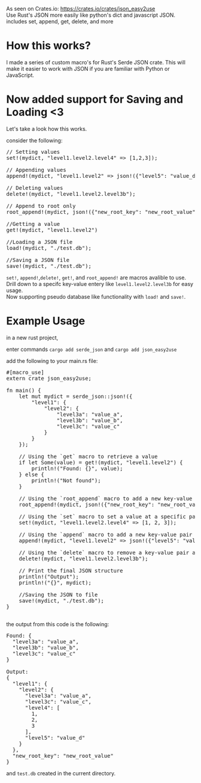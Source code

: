 As seen on Crates.io: https://crates.io/crates/json_easy2use <br>
Use Rust's JSON more easily like python's dict and javascript JSON. includes set, append, get, delete, and more
# How this works?
I made a series of custom macro's for Rust's Serde JSON crate. This will make it easier to work with JSON if you are familiar with Python or JavaScript. 

# Now added support for Saving and Loading <3

Let's take a look how this works. 

consider the following:
<pre>
// Setting values
set!(mydict, "level1.level2.level4" => [1,2,3]);

// Appending values
append!(mydict, "level1.level2" => json!({"level5": "value_d"}));

// Deleting values
delete!(mydict, "level1.level2.level3b");

// Append to root only
root_append!(mydict, json!({"new_root_key": "new_root_value"}));

//Getting a value
get!(mydict, "level1.level2")

//Loading a JSON file
load!(mydict, "./test.db");

//Saving a JSON file
save!(mydict, "./test.db");
</pre>

`set!`, `append!`,`delete!`, `get!`, and `root_append!` are macros avalible to use. <br>
Drill down to a specifc key-value entery like `level1.level2.level3b` for easy usage. <br>
Now supporting pseudo database like functionality with `load!` and `save!`. 


# Example Usage
in a new rust project,

enter commands `cargo add serde_json` and `cargo add json_easy2use`

add the following to your main.rs file:
<pre>
#[macro_use]
extern crate json_easy2use;

fn main() {
    let mut mydict = serde_json::json!({
        "level1": {
            "level2": {
                "level3a": "value_a",
                "level3b": "value_b",
                "level3c": "value_c"
            }
        }
    });

    // Using the `get` macro to retrieve a value
    if let Some(value) = get!(mydict, "level1.level2") {
        println!("Found: {}", value);
    } else {
        println!("Not found");
    }

    // Using the `root_append` macro to add a new key-value pair at the root level
    root_append!(mydict, json!({"new_root_key": "new_root_value"}));

    // Using the `set` macro to set a value at a specific path
    set!(mydict, "level1.level2.level4" => [1, 2, 3]);

    // Using the `append` macro to add a new key-value pair at a specific path
    append!(mydict, "level1.level2" => json!({"level5": "value_d"}));

    // Using the `delete` macro to remove a key-value pair at a specific path
    delete!(mydict, "level1.level2.level3b");

    // Print the final JSON structure
    println!("Output");
    println!("{}", mydict);

    //Saving the JSON to file
    save!(mydict, "./test.db");
}

</pre>
the output from this code is the following:
<pre>
Found: {
  "level3a": "value_a",
  "level3b": "value_b",
  "level3c": "value_c"
}

Output:
{
  "level1": {
    "level2": {
      "level3a": "value_a",
      "level3c": "value_c",
      "level4": [
        1,
        2,
        3
      ],
      "level5": "value_d"
    }
  },
  "new_root_key": "new_root_value"
}
</pre>

and `test.db` created in the current directory.
